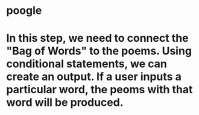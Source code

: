# poogle
# In this step, we need to connect the "Bag of Words" to the poems. Using conditional statements, we can create an output. If a user inputs a particular word, the peoms with that word will be produced.
